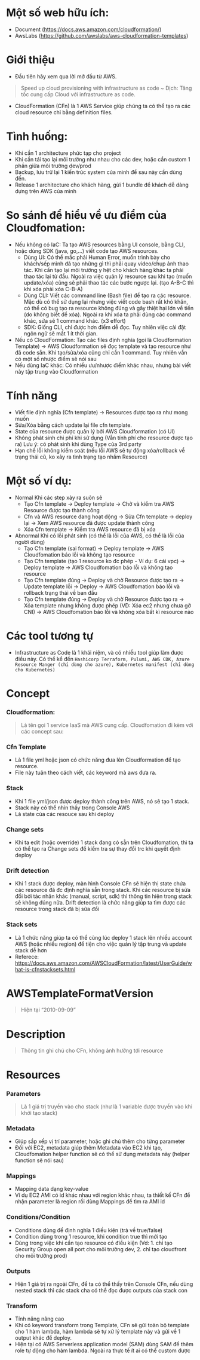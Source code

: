 # Một số web hữu ích:
- Document (https://docs.aws.amazon.com/cloudformation/)
- AwsLabs (https://github.com/awslabs/aws-cloudformation-templates)
# Giới thiệu
- Đầu tiên hãy xem qua lời mở đầu từ AWS.
>Speed up cloud provisioning with infrastructure as code ~ Dịch: Tăng tốc cung cấp Cloud với infrastructure as code.

- CloudFormation (CFn) là 1 AWS Service giúp chúng ta có thể tạo ra các cloud resource chỉ bằng definition files.

# Tình huống:
- Khi cần 1 architecture phức tạp cho project
- Khi cần tái tạo lại môi trường như nhau cho các dev, hoặc cần custom 1 phần giữa môi trường dev/prod
- Backup, lưu trữ lại 1 kiến trúc system của mình để sau này cần dùng đến.
- Release 1 architecture cho khách hàng, gửi 1 bundle để khách dễ dàng dựng trên AWS của mình
# So sánh để hiểu về ưu điểm của Cloudfomation:
- Nếu không có IaC: Ta tạo AWS resources bằng UI console, bằng CLI, hoặc dùng SDK (java, go,…) viết code tạo AWS resources.
    + Dùng UI: Có thể mắc phải Human Error, muốn trình bày cho khách/sếp mình đã tạo những gì thì phải quay video/chụp ảnh thao tác. Khi cần tạo lại môi trường y hệt cho khách hàng khác ta phải thao tác lại từ đầu. Ngoài ra việc quản lý resource sau khi tạo (muốn update/xóa) cũng sẽ phải thao tác các bước ngược lại. (tạo A-B-C thì khi xóa phải xóa C-B-A)
    + Dùng CLI: Viết các command line (Bash file) để tạo ra các resource. Mặc dù có thể sử dụng lại nhưng việc viết code bash rất khó khăn, có thể có bug tạo ra resource không đúng và gây thiệt hại lớn về tiền (do không biết để xóa). Ngoài ra khi xóa ta phải dùng các command khác, sửa sẽ 1 command khác. (x3 effort)
    + SDK: Giống CLI, chỉ được hơn điểm dễ đọc. Tuy nhiên việc cài đặt ngôn ngữ sẽ mất 1 ít thời gian.
- Nếu có CloudFormation: Tạo các files định nghĩa (gọi là Cloudformation Template) -> AWS Cloudformation sẽ đọc template và tạo resource như đã code sẵn. Khi tạo/sửa/xóa cũng chỉ cần 1 command. Tuy nhiên vẫn có một số nhược điểm sẽ nói sau
- Nếu dùng IaC khác: Có nhiều ưu/nhược điểm khác nhau, nhưng bài viết này tập trung vào Cloudformation
# Tính năng
- Viết file định nghĩa (Cfn template) -> Resources được tạo ra như mong muốn
- Sửa/Xóa bằng cách update lại file cfn template.
- State của resource được quản lý bởi AWS Cloudformation (có UI)
- Không phát sinh chi phí khi sử dụng (Vẫn tính phí cho resource được tạo ra) Lưu ý: có phát sinh khi dùng Type của 3rd party
- Hạn chế lỗi không kiểm soát (nếu lỗi AWS sẽ tự động xóa/rollback về trạng thái cũ, ko xảy ra tình trạng tạo nhầm Resource)
# Một số ví dụ:
- Normal Khi các step xảy ra suôn sẻ
    + Tạo Cfn template -> Deploy template -> Chờ và kiểm tra AWS Resource được tạo thành công
    + Cfn và AWS resource đang hoạt động -> Sửa Cfn template -> deploy lại -> Xem AWS resource đã được update thành công
    + Xóa Cfn template -> Kiểm tra AWS resource đã bị xóa
- Abnormal Khi có lỗi phát sinh (có thể là lỗi của AWS, có thể là lỗi của người dùng)
    + Tạo Cfn template (sai format) -> Deploy template -> AWS Cloudfomation báo lỗi và không tạo resource
    + Tạo Cfn template (tạo 1 resource ko đc phép - Ví dụ: 6 cái vpc) -> Deploy template -> AWS Cloudfomation báo lỗi và không tạo resource
    + Tạo Cfn template đúng -> Deploy và chờ Resource được tạo ra -> Update template lỗi -> Deploy -> AWS Cloudfomation báo lỗi và rollback trạng thái về ban đầu
    + Tạo Cfn template đúng -> Deploy và chờ Resource được tạo ra -> Xóa template nhưng không được phép (VD: Xóa ec2 nhưng chưa gỡ CNI) -> AWS Cloudfomation báo lỗi và không xóa bất kì resource nào
# Các tool tương tự
- Infrastructure as Code là 1 khái niệm, và có nhiều tool giúp làm được điều này. Có thể kể đến `Hashicorp Terraform, Pulumi, AWS CDK, Azure Resource Manger (chỉ dùng cho azure), Kubernetes manifest (chỉ dùng cho Kubernetes)`


# Concept
### Cloudformation:
>Là tên gọi 1 service IaaS mà AWS cung cấp. Cloudfomation đi kèm với các concept sau:

### Cfn Template
- Là 1 file yml hoặc json có chức năng đưa lên Cloudformation để tạo resource.
- File này tuân theo cách viết, các keyword mà aws đưa ra.

### Stack
- Khi 1 file yml/json được deploy thành công trên AWS, nó sẽ tạo 1 stack.
- Stack này có thể nhìn thấy trong Console AWS
- Là state của các resouce sau khi deploy

### Change sets
- Khi ta edit (hoặc override) 1 stack đang có sẵn trên Cloudfomation, thì ta có thể tạo ra Change sets để kiểm tra sự thay đổi trc khi quyết định deploy

### Drift detection
- Khi 1 stack được deploy, màn hình Console CFn sẽ hiện thị state chứa các resource đã đc định nghĩa sẵn trong stack. Khi các resource bị sửa đổi bởi tác nhân khác (manual, script, sdk) thì thông tin hiện trong stack sẽ không đúng nữa. Drift detection là chức năng giúp ta tìm được các resource trong stack đã bị sửa đổi

### Stack sets
- Là 1 chức năng giúp ta có thể cùng lúc deploy 1 stack lên nhiều account AWS (hoặc nhiều region) để tiện cho việc quản lý tập trung và update stack dễ hơn
- Referece: https://docs.aws.amazon.com/AWSCloudFormation/latest/UserGuide/what-is-cfnstacksets.html

# AWSTemplateFormatVersion
>Hiện tại “2010-09-09”

# Description
>Thông tin ghi chú cho CFn, không ảnh hưởng tới resource

# Resources
### Parameters
>Là 1 giá trị truyền vào cho stack (như là 1 variable được truyền vào khi khởi tạo stack)

### Metadata
- Giúp sắp xếp vị trí parameter, hoặc ghi chú thêm cho từng parameter
- Đối với EC2, metadata giúp thêm Metadata vào EC2 khi tạo, Cloudfomation helper function sẽ có thể sử dụng metadata này (helper function sẽ nói sau)

### Mappings
- Mapping data dạng key-value
- Ví dụ EC2 AMI có id khác nhau với region khác nhau, ta thiết kế CFn để nhận parameter là region rồi dùng Mappings để tìm ra AMI id

### Conditions/Condition
- Conditions dùng để định nghĩa 1 điều kiện (trả về true/false)
- Condition dùng trong 1 resource, khi condition true thì mới tạo
- Dùng trong việc khi cần tạo resource có điều kiện (Vd: 1. chỉ tạo Security Group open all port cho môi trường dev, 2. chỉ tạo cloudfront cho môi trường prod)

### Outputs
- Hiện 1 giá trị ra ngoài CFn, để ta có thể thấy trên Console CFn, nếu dùng nested stack thì các stack cha có thể đọc được outputs của stack con

### Transform
- Tính năng nâng cao
- Khi có keyword transform trong Template, CFn sẽ gửi toàn bộ template cho 1 hàm lambda, hàm lambda sẽ tự xử lý template này và gửi về 1 output khác để deploy.
- Hiện tại có AWS Serverless application model (SAM) dùng SAM để thêm role tự động cho hàm lambda. Ngoài ra thực tế ít ai có thể custom được
